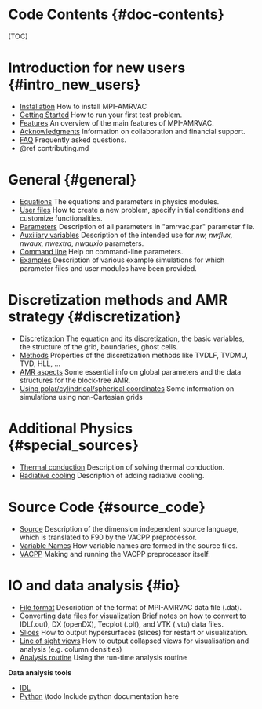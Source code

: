 # Code Contents {#doc-contents}

[TOC]

# Introduction for new users {#intro_new_users}

* [Installation](installation.md) How to install MPI-AMRVAC
* [Getting Started](getting_started.md) How to run your first test problem.
* [Features](features.md) An overview of the main features of MPI-AMRVAC. 
* [Acknowledgments](acknowledgments.md) Information on collaboration and
financial support.
* [FAQ](faq.md) Frequently asked questions.
* @ref contributing.md

# General {#general}

* [Equations](equations.md) The equations and parameters in physics modules.
* [User files](amrvacusr.md) How to create a new problem, specify initial
  conditions and customize functionalities.
* [Parameters](par.md) Description of all parameters in "amrvac.par" parameter file.
* [Auxiliary variables](mpiamrvac_nw.md) Description of the intended use 
  for _nw, nwflux, nwaux, nwextra, nwauxio_ parameters.
* [Command line](commandline.md) Help on command-line parameters.
* [Examples](examples.md) Description of various example simulations for which
  parameter files and user modules have been provided.

# Discretization methods and AMR strategy {#discretization}

* [Discretization](discretization.md) The equation and its discretization, the
basic variables, the structure of the grid, boundaries, ghost cells.
* [Methods](methods.md) Properties of the discretization methods like TVDLF,
TVDMU, TVD, HLL, ...
* [AMR aspects](amrstructure.md) Some essential info on global parameters and
the data structures for the block-tree AMR.
* [Using polar/cylindrical/spherical coordinates](axial.md) Some information on
simulations using non-Cartesian grids

# Additional Physics {#special_sources}

* [Thermal conduction](thermal_conduction.md) Description of solving thermal conduction. 
* [Radiative cooling](radiative_cooling.md) Description of adding radiative cooling. 

# Source Code {#source_code}

* [Source](source.md) Description of the dimension independent source language,
which is translated to F90 by the VACPP preprocessor.
* [Variable Names](varnames.md) How variable names are formed in the source
files.
* [VACPP](vacpp.md) Making and running the VACPP preprocessor itself.

# IO and data analysis {#io}

* [File format](fileformat.md) Description of the format of MPI-AMRVAC data file (.dat).
* [Converting data files for visualization](convert.md) Brief notes on how to
convert to IDL(.out), DX (openDX), Tecplot (.plt), and VTK (.vtu) data files.
* [Slices](slices.md) How to output hypersurfaces (slices) for restart or
visualization.
* [Line of sight views](collapsed.md) How to output collapsed views for
visualisation and analysis (e.g. column densities)
* [Analysis routine](analysis.md) Using the run-time analysis routine

**Data analysis tools**

* [IDL](idl.md)
* [Python](python/index.md) \todo Include python documentation here

